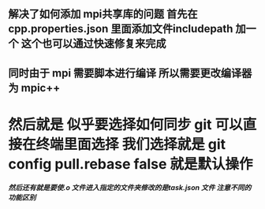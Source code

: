 ## 解决了如何添加 mpi共享库的问题 首先在cpp.properties.json 里面添加文件includepath 加一个 这个也可以通过快速修复来完成
## 同时由于 mpi 需要脚本进行编译 所以需要更改编译器 为 mpic++
# 然后就是 似乎要选择如何同步 git 可以直接在终端里面选择 我们选择就是 git config pull.rebase false 就是默认操作
***然后还有就是要使.o 文件进入指定的文件夹修改的是task.json 文件 注意不同的功能区别***
